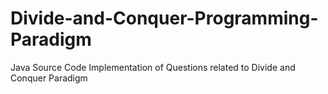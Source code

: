 # Divide-and-Conquer-Programming-Paradigm
Java Source Code Implementation of Questions related to Divide and Conquer Paradigm
